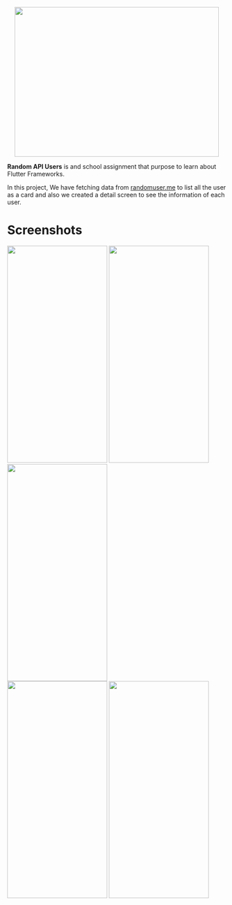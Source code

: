 <p align="center">
  <img width="470" height="345" src="https://lh3.googleusercontent.com/fife/ABSRlIp8ghjSCDrSvzSIDrTfywJbdWvuFZTLo29-es_7zVWbg2keoDMJ2cvrafkp6zCaMq8C8biStikWpOSqZYPl1_BoiNiQgH46qPwuGEoT5pYNP9VN7R5WCz5DRBBzCgn5utiTGoFGefTT9VvIRD1s2BEDP02fut0W66JLdV-h9c-5aQrtZ-Fpt9qZb1I0hGwS61ujvopMWDgbxj6qJlxSGs1iPLa5fZQujbXlQVkDz3CtacOok2aevkiPZURj30zG8YWTaZafFQZIKATXKAgEI3tqeK4lnYl4SglMhnoT8i90ZWFKyyKxtZ_AR2hXSpXytzxREtDynTX3jp2lCE5efWBXFjVuhXnymiIB-iu1ti5Fo5lmraWgpPKp7cJS2gYQYex0v9Jfjm4OfCAQ7vbGSwCFSFazy5bLvEFN2A4vUfy66MY1oSwkNO36f74esiEv0pz2AEkCeSL0vrgwKsGDpx4HBwOVIE4SFGvXO4cu06NhwvNWhkcYXy2SyASk-eFYdKvUxKfTLtFy2-G9KqhNDCIejQCFTOS1cAxhIUNUnM6QiVX2w5bGGCWjGzSuIv8baDm2AwU6J8OKDo0k3Iow9yeILThr1ZWbUQ-ussq-qmf2JZrO-IWQo35ECn84sd4vJ-4aWroQX3LCbUHIJCyt0Ie6NG_cIZoH1OZmVunHRzNiqiT039UPwQ4bPLXLyF2oME1KFBOZqBAnAWrF1gBL_pP5CgCIVd4qUA=w3360-h1878-ft" aria-hidden="true">
</p>

**Random API Users** is and school assignment that purpose to learn about Flutter Frameworks.  
 
  In this project, We have fetching data from <a href="https://randomuser.me/">randomuser.me</a> to list all the user as a card and also we created a detail screen   to see the information of each user.
  
# Screenshots

 <div style="display:inline-block">
   <img width="230" height="500" src="https://lh3.googleusercontent.com/fife/ABSRlIrr3-qNL7BTqL-eVn8rmWHETxR4o_zutj7h6CcCq4cW81XuOOJA-sqTrQeCDyyrg136dWiKnjEsrm96PX8HUxwIt1jJDrMhtQmSlgVNbCzTVeGZzc6tTZurQYaiWIpqqZFSNbAFRL6JPHC8nRxO_ayPAPJS65yqAS2C-ap9QvZsqOeTzlwAzmx91YCXOHlKYMs_svP3pAwBKULWVIHDlsqUWZvgZ93KKNb1QWXrIzwHDtx9-2QeL8wN1QDHCFtr726FRMkaO22acGo5Hd2sXvqSN-8NwKlaRnSHstEgz3GwDh0q5O2EGtOfoMIWgjEnwZXBL7C3CMoP-Z7LKXuIiM7aEQEYOS4Qu_5XxHGwJ2DPJrBS1lsVZoFqU86gCxktNt50jjErdnIlSaqXNIaWxCu7z1O6xr4u8W1WXdZNsIuhhoDc7TM3htwmjXVVlolr3pkds1tNZV9FS_lIdljA02aakffS_MJ4swyJrxsvmJ6cb4WwfR6RvSsedLYzb6r2c8O9IJ1_VnywmzXwGcDpomZ6o2Xy85bScobHT0GwXLTFoQhgPDpPXtUShtDZ7Jx1sJlhVxMhz6iaRzxDzgEvm9TkoaUrnfjhqPnXU4TkaIFTk06-LYF5Nn-fhnBz5QT6gIpy4GBazwSySXEyk9GtcaMXPMNcsjwTpglqKDayiVaztZFnHG1mrXTLjTI-7BHwLtoi4m4sGsFcVQKJ1HVAMJD1HfqA9PEt4Q=w3360-h1878-ft">
  <img width="230" height="500" src="https://lh3.googleusercontent.com/fife/ABSRlIoUSvCt4nglKOujolNLn6uXZ3yVOp08_0hJ1lrHm11crrUVAkP2kJxb3ca23ljNSU0lleY7mqy_rxMZM5yxq6iR8fcZIC-g3qohpf-O1-y0rlL6xiFWgCvahfxy-Mujud0R5HB6wD5Fl5NdoW2LBebhMGB-TEqmXu1ObGbtBL7ji8lK8IqPixDYlqEzNYhN9mqZeMepxrygXKG-FtV5NZ1BiQ-5LBq09FypDXqiDQSS_lQF-fX1OoQYKLq-N1IleFdUs5PiYNx_qit0I9kPlpoNFwLUjNFjZnX2BFty9609WbQ3xDLjdwSYcZeW5_1f-B0kpmKVLptGN4dq2lMB0jJ0YcpKQx9PJweEG7uMhVqBwVoeGEyGm0BiMDwrNaWTsoGNXbLy7swgJpizSrMTYBJpjXfnE5Wh5ktmIb7By48_vsMKo0ZbD-ggG0ZfT-90OaJ4e7cSuI940zycTMOfjHFH8EspNJObgd0mZ32Ks2RaLnU7VprIcYyklJR-ly-QCRPJCSWu3BvvT8BMf0GCVHzVCXqbj6qTBaa5GbRE5Hn3VnGalHVcUjXpu1leXXh4NcoMKWejPht3GKM5iPxuIBOLJa_07CMsYwdNymBCv3iaEwVgEVJ__-QWyFeKKHNuVrbKO9xcgDHC4RhXVESLITZhEBE5dCM-h_dESmQDsoSl9cdOnNkRu9Ujx0j5rBrODksfSocu1owkcWr34or5gzc8Vwt0gM9nHA=w3360-h1878-ft">
  <img width="230" height="500" src="https://lh3.googleusercontent.com/fife/ABSRlIoZadteaa5S-m9kvwcbEhYacR7Zs9Xnwu5i2jeqhUeBCvrzTAPlLYZT2vQTGPl9BxXqbF544KzRyI83S5y1oh_ZOwmnBWXVFzo6SUJ1me3Xv4Y7m06dialYp_G02tD3bAZdnWZw8wJcrz53Oh0zX2VzX5OeqPaPIz-EeFUUWZrfR16x6VGvfyGGdruN4l3_jJDLgJiH-cDRE7QArr5En8Y0JxAM_ZhqmZA7yobHZ_SWdOzODzaFiNiAg8obBqZTqPJYkAsYmZLGlfDyk4fEzPOqDG9WNffHUGwx2yRcV5L0pViV4fuGnRjwYXOV1ykQg2_8rV7r7i8LNZCZYTBJrm5yugMI8txxEPcLH0GUTyeFuF_nrlZNC-I55-zS7saYos7nMhlbZvvMPHjx9ph1cgVoWNYqVv6o1CIELmOSCzD5T_QHYkm18xSBAwbYxjI_u_R42ha5-9Gn9CzKJuvWFCWv692zpGu_OAzIWk63kMQkno6Zpzq1IW8V1H30KyCQsPrzlw740l5H30RiplzaGQpxgpoCzSDfU2P3Nc0By8K6nnr0p6VbxjWtLDTLWDv6Sj1jD-5BPTvczNjrywrC750pHE6Gvxkc6vPrtg7QBnC2kH_sekj4y1CyoK6mbjZf-mHwR9VoH2s7rtKCHQ8MuzXoOYFM-S0g-PGaKIiwAbwV8Fn_D6hzDF0UDoUYM3I2ijkBtPpkFsW_koPbD7eM7GbA1AYFsqS9_g=w3360-h1878-ft">
 <div>
 <div style="display:inline-block">
   <img width="230" height="500" src="https://lh3.googleusercontent.com/fife/ABSRlIp40RrJBHl2dqG1OAz7wt0OdbqN6LYyLoL2kEYDvxnL_WrJWPhCuCYJCvIXxPiG_Q4okoIAHi6MbQgIflNfSzkEI7CAEC1V_CLrySqTBrIbWmaOixRus0-jf_gHTfRs6oswE0zkAD5Fsk9Zp0acgp366F-kWa1bYebHHXTlBwPyQWWqhhZs2JucmWDuES0GfUBoSxId-wA63z-k5BwJuqhy07MiynCnCuYI-usLD8HxrQ26HQ2q-RwFzOoiypHrFQEs8P1Pm-h_iyY_cGVkqbFWPnBCMf96qVZ9EqR97d82SbIr_xlQP8iGnbiBgrKA3hKrjWYNxvx2qEPF9vmkyUSugoXBymi7-qwn5TuLOoPX0PrWLPKKc0mgOYww7peA1RYmYI1kb5T6ZRiaq3NOdy5cHezxA31QeSnkT2zkMWqNPbkt30qpxsY54rPo43wfkvhTgeDd7KJqGURZXyKkZndmnajZpGABudxZe3fosZkLpgvwmaDMgoZ4MPKvR9bnHfAVwIyN5DVD1ZCElDtEn3fGf2XU_pWzbgDgO7dhn3F-7BKMtPqkwH1FjYB2FEEEqgrKJi2Cc_bAg87GeHs3CGeme8Hb9LNRsZ3mu07MUh05UX25HCG1oEupq3LcYEnLDd8SxBy41fT9NdyR0OHb3mCwmp8BWETKga2eDdWEX11kUbLIUk1OB1S-P8Sf09YiGC5jKaO-j1_93iAjCn1hn7RVfmssdO3xhg=w3360-h1878-ft">
   <img width="230" height="500" src="https://lh3.googleusercontent.com/fife/ABSRlIpYpWZdkwcwBWNflXjesNWRSjT61dR6FhJKV3HhOgEeaIhKhLFwXvd3S6E_nHzs1qX72IIOACtUvGEzHMS3ctHhmY-Fn2Ab_DtA-GMNed1PcW6SKxjlq3Lz4ekTxTIHNmvdGl3f8Q-ShRBTtpc3IqwFkIbZ2UXDK3Ru1KI6kUKzQh2OrE4LmyBw_gnD0icKPY5FT1VdRnXAukScJuyvZ3Z4FD7aXSRUycQF0pVWRCekXAYddc95PxqlnjBip0p7wKHdISVanQaAsVfIG9V7A8JzXm0-goQsBouYW1kn-DVeydr80MeSeBZFuXGiYKAQzegmUbJakCUMSQsQmVqhUoroqQ9pcNi3SdE7peB7Z2OGCjnvr4Enw2JzLFWcaFOPQgfL8yCrQ8SWuH4JgahZMX7Yemgux4FI4NXCKxzV76iUj9dv9Yr32_i8ZxDLExeC4o3Zt5CpYD7D_9LHFotJyJKaP5o0WCYOyYr5LKinC1v_nVuzixrN_YQy4cx2DLocviEQIxPQsxb85mYmKHje2km9j1mYW9IAC_982nfgbLB9Ry0Fw6qaAns7hmGVbbaLy-sWDfNf0-fwX-ARfCFYVjBrX8PdkKGrup-2mBwlAWWgYtOAPT1-KfIy4DgyfisdMi-ToO0XJvOz9y_yEEJflRuZkC_g1LcRq0f3p7GJgXAS5_EMOValM5vSIpJSi3ykPNc7Wrif78obqk4OBcq2ZbFeAwPHfiqExA=w3360-h1878-ft">
 </div>
